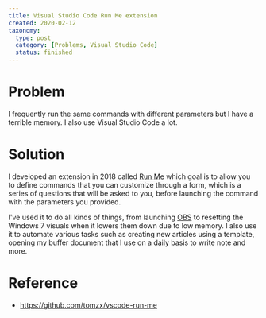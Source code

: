 ```yaml
---
title: Visual Studio Code Run Me extension
created: 2020-02-12
taxonomy:
  type: post
  category: [Problems, Visual Studio Code]
  status: finished
---
```


# Problem
I frequently run the same commands with different parameters but I have a terrible memory. I also use Visual Studio Code a lot.

# Solution
I developed an extension in 2018 called [Run Me](https://marketplace.visualstudio.com/items?itemName=tomzx.run-me) which goal is to allow you to define commands that you can customize through a form, which is a series of questions that will be asked to you, before launching the command with the parameters you provided.

I've used it to do all kinds of things, from launching [OBS](https://obsproject.com/) to resetting the Windows 7 visuals when it lowers them down due to low memory. I also use it to automate various tasks such as creating new articles using a template, opening my buffer document that I use on a daily basis to write note and more.

# Reference
* https://github.com/tomzx/vscode-run-me
